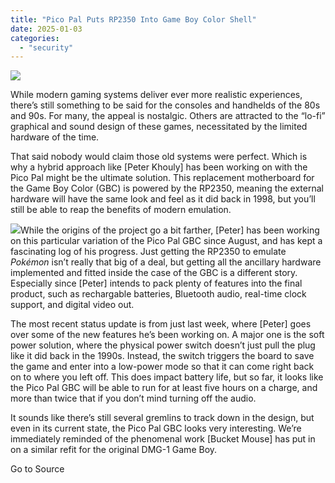 ```yaml
---
title: "Pico Pal Puts RP2350 Into Game Boy Color Shell"
date: 2025-01-03
categories: 
  - "security"
---
```


![](https://hackaday.com/wp-content/uploads/2025/01/picopal_feat.jpg?w=800)

While modern gaming systems deliver ever more realistic experiences, there’s still something to be said for the consoles and handhelds of the 80s and 90s. For many, the appeal is nostalgic. Others are attracted to the “lo-fi” graphical and sound design of these games, necessitated by the limited hardware of the time.

That said nobody would claim those old systems were perfect. Which is why a hybrid approach like \[Peter Khouly\] has been working on with the Pico Pal might be the ultimate solution. This replacement motherboard for the Game Boy Color (GBC) is powered by the RP2350, meaning the external hardware will have the same look and feel as it did back in 1998, but you’ll still be able to reap the benefits of modern emulation.

![](https://hackaday.com/wp-content/uploads/2025/01/picopal_detail.png?w=244)While the origins of the project go a bit farther, \[Peter\] has been working on this particular variation of the Pico Pal GBC since August, and has kept a fascinating log of his progress. Just getting the RP2350 to emulate _Pokémon_ isn’t really that big of a deal, but getting all the ancillary hardware implemented and fitted inside the case of the GBC is a different story. Especially since \[Peter\] intends to pack plenty of features into the final product, such as rechargable batteries, Bluetooth audio, real-time clock support, and digital video out.

The most recent status update is from just last week, where \[Peter\] goes over some of the new features he’s been working on. A major one is the soft power solution, where the physical power switch doesn’t just pull the plug like it did back in the 1990s. Instead, the switch triggers the board to save the game and enter into a low-power mode so that it can come right back on to where you left off. This does impact battery life, but so far, it looks like the Pico Pal GBC will be able to run for at least five hours on a charge, and more than twice that if you don’t mind turning off the audio.

It sounds like there’s still several gremlins to track down in the design, but even in its current state, the Pico Pal GBC looks very interesting. We’re immediately reminded of the phenomenal work \[Bucket Mouse\] has put in on a similar refit for the original DMG-1 Game Boy.

Go to Source
